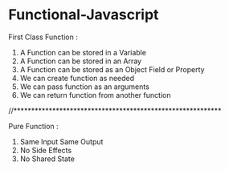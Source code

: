 # Functional-Javascript

First Class Function :

1) A Function can be stored in a Variable
2) A Function can be stored in an Array
3) A Function can be stored as an Object Field or Property
4) We can create function as needed
5) We can pass function as an arguments
6) We can return function from another function

//***********************************************************

Pure Function :

1) Same Input Same Output
2) No Side Effects
3) No Shared State